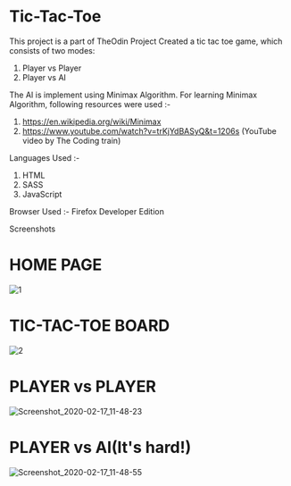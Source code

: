 # Tic-Tac-Toe
This project is a part of TheOdin Project
Created a tic tac toe game, which consists of two modes:
1) Player vs Player
2) Player vs AI

The AI is implement using Minimax Algorithm. For learning Minimax Algorithm, following resources were used :-
1) https://en.wikipedia.org/wiki/Minimax
2) https://www.youtube.com/watch?v=trKjYdBASyQ&t=1206s (YouTube video by The Coding train)

Languages Used :-
1) HTML
2) SASS
3) JavaScript

Browser Used :- 
Firefox Developer Edition

Screenshots

# HOME PAGE
![1](https://user-images.githubusercontent.com/42844733/74628661-3b3efe00-517c-11ea-96f8-9e684255a7ac.png)

# TIC-TAC-TOE BOARD

![2](https://user-images.githubusercontent.com/42844733/74628706-50b42800-517c-11ea-9bf0-d56d9f2dbfa8.png)

# PLAYER vs PLAYER
![Screenshot_2020-02-17_11-48-23](https://user-images.githubusercontent.com/42844733/74628746-6fb2ba00-517c-11ea-9f80-6f847e2f7bc4.png)

# PLAYER vs AI(It's hard!)
![Screenshot_2020-02-17_11-48-55](https://user-images.githubusercontent.com/42844733/74628807-92dd6980-517c-11ea-806c-dd54a617663f.png)
